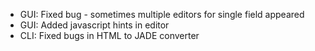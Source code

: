 - GUI: Fixed bug - sometimes multiple editors for single field appeared
- GUI: Added javascript hints in editor
- CLI: Fixed bugs in HTML to JADE converter

